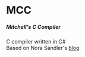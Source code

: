 # MCC
##### Mitchell's C Compiler

C compiler written in C# \
Based on Nora Sandler's [blog](https://norasandler.com/2017/11/29/Write-a-Compiler.html)
